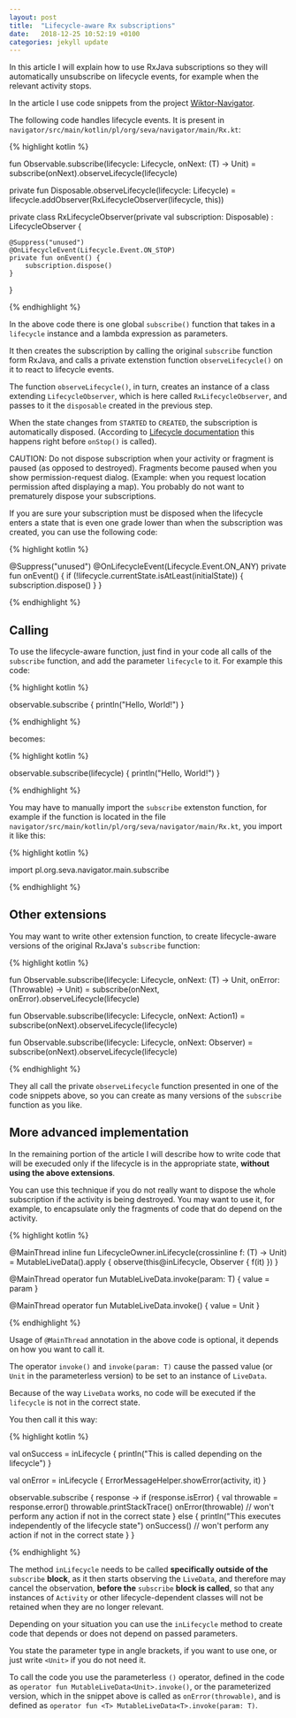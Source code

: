 ```yaml
---
layout: post
title:  "Lifecycle-aware Rx subscriptions"
date:   2018-12-25 10:52:19 +0100
categories: jekyll update
---
```

In this article I will explain how to use RxJava subscriptions so they will automatically unsubscribe on lifecycle events, for example when the relevant activity stops.

In the article I use code snippets from the project [Wiktor-Navigator][navigator].

The following code handles lifecycle events. It is present in `navigator/src/main/kotlin/pl/org/seva/navigator/main/Rx.kt`:



{% highlight kotlin %}

fun <T> Observable<T>.subscribe(lifecycle: Lifecycle, onNext: (T) -> Unit) =
        subscribe(onNext).observeLifecycle(lifecycle)

private fun Disposable.observeLifecycle(lifecycle: Lifecycle) =
        lifecycle.addObserver(RxLifecycleObserver(lifecycle, this))

private class RxLifecycleObserver(private val subscription: Disposable) : LifecycleObserver {

    @Suppress("unused")
    @OnLifecycleEvent(Lifecycle.Event.ON_STOP)
    private fun onEvent() {
        subscription.dispose()
    }
}

{% endhighlight %}

In the above code there is one global `subscribe()` function that takes in a `lifecycle` instance and a lambda expression as parameters.

It then creates the subscription by calling the original `subscribe` function form RxJava, and calls a private extenstion function `observeLifecycle()` on it to react to lifecycle events.

The function `observeLifecycle()`, in turn, creates an instance of a class extending `LifecycleObserver`, which is here called `RxLifecycleObserver`, and passes to it the `disposable` created in the previous step.

When the state changes from `STARTED` to `CREATED`, the subscription is automatically disposed. (According to [Lifecycle documentation][lifecycle] this happens right before `onStop()` is called).

CAUTION: Do not dispose subscription when your activity or fragment is paused (as opposed to destroyed). Fragments become paused when you show permission-request dialog. (Example: when you request location permission afted displaying a map). You probably do not want to prematurely dispose your subscriptions.

If you are sure your subscription must be disposed when the lifecycle enters a state that is even one grade lower than when the subscription was created, you can use the following code:

{% highlight kotlin %}

@Suppress("unused")
@OnLifecycleEvent(Lifecycle.Event.ON_ANY)
private fun onEvent() {
    if (!lifecycle.currentState.isAtLeast(initialState)) {
        subscription.dispose()
    }
}

{% endhighlight %}

## Calling

To use the lifecycle-aware function, just find in your code all calls of the `subscribe` function, and add the parameter `lifecycle` to it. For example this code:

{% highlight kotlin %}

observable.subscribe {
    println("Hello, World!")
}

{% endhighlight %}

becomes:

{% highlight kotlin %}

observable.subscribe(lifecycle) {
    println("Hello, World!")
}

{% endhighlight %}

You may have to manually import the `subscribe` extenston function, for example if the function is located in the file `navigator/src/main/kotlin/pl/org/seva/navigator/main/Rx.kt`, you import it like this:

{% highlight kotlin %}

import pl.org.seva.navigator.main.subscribe

{% endhighlight %}

## Other extensions

You may want to write other extension function, to create lifecycle-aware versions of the original RxJava's `subscribe` function:

{% highlight kotlin %}

fun <T> Observable<T>.subscribe(lifecycle: Lifecycle, onNext: (T) -> Unit, onError: (Throwable) -> Unit) =
        subscribe(onNext, onError).observeLifecycle(lifecycle)

fun <T> Observable<T>.subscribe(lifecycle: Lifecycle, onNext: Action1<in T>) =
        subscribe(onNext).observeLifecycle(lifecycle)

fun <T> Observable<T>.subscribe(lifecycle: Lifecycle, onNext: Observer<in T>) =
        subscribe(onNext).observeLifecycle(lifecycle)

{% endhighlight %}

They all call the private `observeLifecycle` function presented in one of the code snippets above, so you can create as many versions of the `subscribe` function as you like.

## More advanced implementation

In the remaining portion of the article I will describe how to write code that will be execuded only if the lifecycle is in the appropriate state, **without using the above extensions**.

You can use this technique if you do not really want to dispose the whole subscription if the activity is being destroyed. You may want to use it, for example, to encapsulate only the fragments of code that do depend on the activity.

{% highlight kotlin %}

@MainThread
inline fun <reified T> LifecycleOwner.inLifecycle(crossinline f: (T) -> Unit) =
    MutableLiveData<T>().apply {
        observe(this@inLifecycle, Observer<T>  { f(it) })
    }

@MainThread
operator fun <T> MutableLiveData<T>.invoke(param: T) {
    value = param
}

@MainThread
operator fun MutableLiveData<Unit>.invoke() {
    value = Unit
}

{% endhighlight %}

Usage of `@MainThread` annotation in the above code is optional, it depends on how you want to call it.

The operator `invoke()` and `invoke(param: T)` cause the passed value (or `Unit` in the parameterless version) to be set to an instance of `LiveData`.

Because of the way `LiveData` works, no code will be executed if the `lifecycle` is not in the correct state.

You then call it this way:

{% highlight kotlin %}

val onSuccess = inLifecycle<Unit> {
    	println("This is called depending on the lifecycle")
}

val onError = inLifecycle<Throwable> {
	ErrorMessageHelper.showError(activity, it)
}

observable.subscribe { response ->
	if (response.isError) {
		val throwable = response.error()
		throwable.printStackTrace()
        	onError(throwable)  // won't perform any action if not in the correct state
        }
        else {
		println("This executes independently of the lifecycle state")
		onSuccess()  // won't perform any action if not in the correct state
	}
}

{% endhighlight %}

The method `inLifecycle` needs to be called **specifically outside of the** `subscribe` **block**, as it then starts observing the `LiveData`, and therefore may cancel the observation, **before the** `subscribe` **block is called**, so that any instances of `Activity` or other lifecycle-dependent classes will not be retained when they are no longer relevant.

Depending on your situation you can use the `inLifecycle` method to create code that depends or does not depend on passed parameters.

You state the parameter type in angle brackets, if you want to use one, or just write `<Unit>` if you do not need it.

To call the code you use the parameterless `()` operator, defined in the code as `operator fun MutableLiveData<Unit>.invoke()`, or the parameterized version, which in the snippet above is called as `onError(throwable)`, and is defined as `operator fun <T> MutableLiveData<T>.invoke(param: T)`.


[navigator]: https://github.com/syrop/Wiktor-Navigator
[lifecycle]: https://developer.android.com/reference/android/arch/lifecycle/Lifecycle

